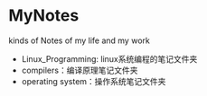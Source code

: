 # MyNotes
kinds of Notes of my life and my work
- Linux_Programming: linux系统编程的笔记文件夹
- compilers：编译原理笔记文件夹
- operating system：操作系统笔记文件夹
